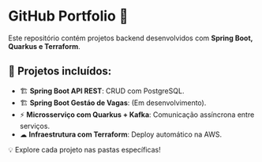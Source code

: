 # GitHub Portfolio 🚀
Este repositório contém projetos backend desenvolvidos com **Spring Boot, Quarkus e Terraform**.

## 📌 Projetos incluídos:
- 🏗 **Spring Boot API REST**: CRUD com PostgreSQL.
- 🏗 **Spring Boot Gestáo de Vagas**: (Em desenvolvimento).
- ⚡ **Microsserviço com Quarkus + Kafka**: Comunicação assíncrona entre serviços.
- ☁ **Infraestrutura com Terraform**: Deploy automático na AWS.

💡 Explore cada projeto nas pastas específicas!

